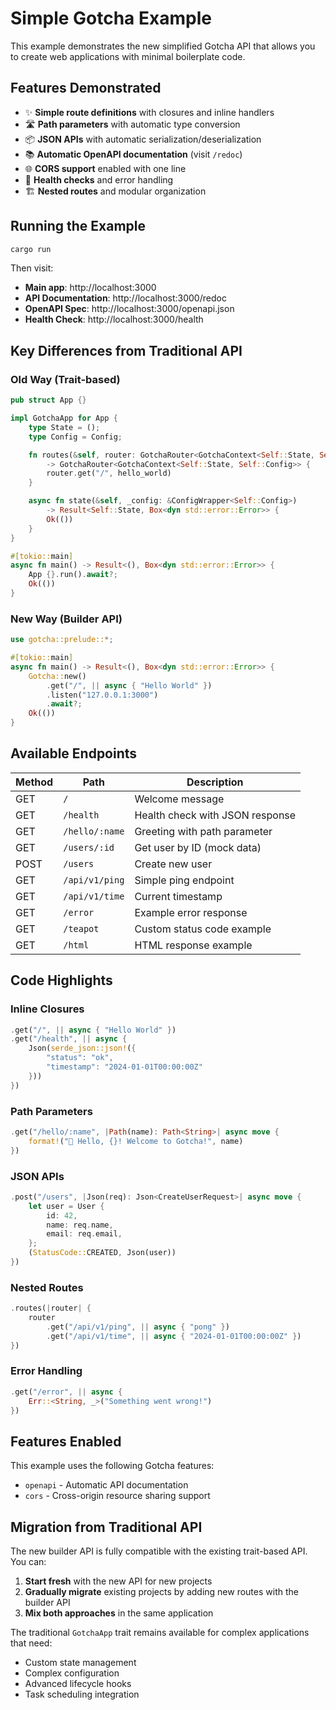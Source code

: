 # Simple Gotcha Example

This example demonstrates the new simplified Gotcha API that allows you to create web applications with minimal boilerplate code.

## Features Demonstrated

- ✨ **Simple route definitions** with closures and inline handlers
- 🛣️ **Path parameters** with automatic type conversion
- 📦 **JSON APIs** with automatic serialization/deserialization
- 📚 **Automatic OpenAPI documentation** (visit `/redoc`)
- 🌐 **CORS support** enabled with one line
- 🔧 **Health checks** and error handling
- 🏗️ **Nested routes** and modular organization

## Running the Example

```bash
cargo run
```

Then visit:
- **Main app**: http://localhost:3000
- **API Documentation**: http://localhost:3000/redoc
- **OpenAPI Spec**: http://localhost:3000/openapi.json
- **Health Check**: http://localhost:3000/health

## Key Differences from Traditional API

### Old Way (Trait-based)
```rust
pub struct App {}

impl GotchaApp for App {
    type State = ();
    type Config = Config;

    fn routes(&self, router: GotchaRouter<GotchaContext<Self::State, Self::Config>>) 
        -> GotchaRouter<GotchaContext<Self::State, Self::Config>> {
        router.get("/", hello_world)
    }

    async fn state(&self, _config: &ConfigWrapper<Self::Config>) 
        -> Result<Self::State, Box<dyn std::error::Error>> {
        Ok(())
    }
}

#[tokio::main]
async fn main() -> Result<(), Box<dyn std::error::Error>> {
    App {}.run().await?;
    Ok(())
}
```

### New Way (Builder API)
```rust
use gotcha::prelude::*;

#[tokio::main]
async fn main() -> Result<(), Box<dyn std::error::Error>> {
    Gotcha::new()
        .get("/", || async { "Hello World" })
        .listen("127.0.0.1:3000")
        .await?;
    Ok(())
}
```

## Available Endpoints

| Method | Path | Description |
|--------|------|-------------|
| GET | `/` | Welcome message |
| GET | `/health` | Health check with JSON response |
| GET | `/hello/:name` | Greeting with path parameter |
| GET | `/users/:id` | Get user by ID (mock data) |
| POST | `/users` | Create new user |
| GET | `/api/v1/ping` | Simple ping endpoint |
| GET | `/api/v1/time` | Current timestamp |
| GET | `/error` | Example error response |
| GET | `/teapot` | Custom status code example |
| GET | `/html` | HTML response example |

## Code Highlights

### Inline Closures
```rust
.get("/", || async { "Hello World" })
.get("/health", || async {
    Json(serde_json::json!({
        "status": "ok",
        "timestamp": "2024-01-01T00:00:00Z"
    }))
})
```

### Path Parameters
```rust
.get("/hello/:name", |Path(name): Path<String>| async move {
    format!("👋 Hello, {}! Welcome to Gotcha!", name)
})
```

### JSON APIs
```rust
.post("/users", |Json(req): Json<CreateUserRequest>| async move {
    let user = User {
        id: 42,
        name: req.name,
        email: req.email,
    };
    (StatusCode::CREATED, Json(user))
})
```

### Nested Routes
```rust
.routes(|router| {
    router
        .get("/api/v1/ping", || async { "pong" })
        .get("/api/v1/time", || async { "2024-01-01T00:00:00Z" })
})
```

### Error Handling
```rust
.get("/error", || async {
    Err::<String, _>("Something went wrong!")
})
```

## Features Enabled

This example uses the following Gotcha features:
- `openapi` - Automatic API documentation
- `cors` - Cross-origin resource sharing support

## Migration from Traditional API

The new builder API is fully compatible with the existing trait-based API. You can:

1. **Start fresh** with the new API for new projects
2. **Gradually migrate** existing projects by adding new routes with the builder API
3. **Mix both approaches** in the same application

The traditional `GotchaApp` trait remains available for complex applications that need:
- Custom state management
- Complex configuration
- Advanced lifecycle hooks
- Task scheduling integration
